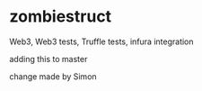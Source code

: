 # zombiestruct
Web3, Web3 tests, Truffle tests, infura integration

adding this to master

change made by Simon